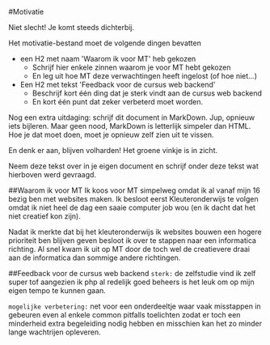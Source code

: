#Motivatie

Niet slecht! Je komt steeds dichterbij.

Het motivatie-bestand moet de volgende dingen bevatten
- een H2 met naam 'Waarom ik voor MT' heb gekozen
  - Schrijf hier enkele zinnen waarom je voor MT hebt gekozen
  - En leg uit hoe MT deze verwachtingen heeft ingelost (of hoe niet...)
- Een H2 met tekst 'Feedback voor de cursus web backend'
  - Beschrijf kort één ding dat je sterk vindt aan de cursus web backend 
  - En kort één punt dat zeker verbeterd moet worden. 

Nog een extra uitdaging: schrijf dit document in MarkDown. Jup, opnieuw iets bijleren. Maar geen nood, MarkDown is letterlijk simpeler dan HTML. Hoe je dat moet doen, moet je opnieuw zelf zien uit te vissen.

En denk er aan, blijven volharden! Het groene vinkje is in zicht.

Neem deze tekst over in je eigen document en schrijf onder deze tekst wat hierboven werd gevraagd.

##Waarom ik voor MT
Ik koos voor MT simpelweg omdat ik al vanaf mijn 16 bezig ben met websites maken. 
Ik besloot eerst Kleuteronderwijs te volgen omdat ik niet heel de dag een saaie computer job wou (en ik dacht dat het niet creatief kon zijn).

Nadat ik merkte dat bij het kleuteronderwijs ik websites bouwen een hogere prioriteit ben blijven geven besloot ik over te stappen naar een informatica richting. Al snel kwam ik uit op MT door de toch wel de creatievere draai aan de informatica dan sommige andere richtingen. 
 
##Feedback voor de cursus web backend
`sterk:` de zelfstudie vind ik zelf super tof aangezien ik php al redelijk goed beheers is het leuk om op mijn eigen tempo te kunnen gaan.

`mogelijke verbetering:` net voor een onderdeeltje waar vaak misstappen in gebeuren even al enkele common pitfalls toelichten zodat er toch een minderheid extra begeleiding nodig hebben en misschien kan het zo minder lange wachtrijen opleveren.